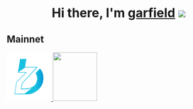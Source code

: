 <h1 align="center">Hi there, I'm <a href="https://twitter.com/ganil89768514" target="_blank">garfield</a> 
<img src="https://github.com/blackcater/blackcater/raw/main/images/Hi.gif" height="32"/></h1>

## Mainnet 
<a href="https://explorer.thesilverfox.pro/beezee/staking/bzevaloper1gql0uq5lsx5phh4jghucu8n0x82y5882ypgj9m"> <img src="https://github.com/bze-alphateam/bzedge/blob/bzedge/doc/imgs/bzedge-logo.png" width="100" height="110" alt="">
<a href="https://explorer.sr20de.xyz/lambda/staking/lambvaloper1xmuhqu8ayffx6jyg6sa3lqv6ldz3v7c2lgxgl7"> <img src="https://explorer.sr20de.xyz/logos/lambda.jpg" width="100" height="110" alt="">
